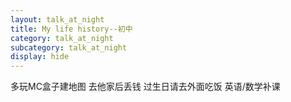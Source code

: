```yaml
---
layout: talk_at_night
title: My life history--初中
category: talk_at_night
subcategory: talk_at_night
display: hide
---
```


<!-- more -->









多玩MC盒子建地图
去他家后丢钱
过生日请去外面吃饭
英语/数学补课
